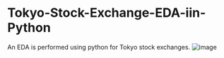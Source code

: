 # Tokyo-Stock-Exchange-EDA-iin-Python
An EDA is performed using python for Tokyo stock exchanges.
![image](https://user-images.githubusercontent.com/119998021/214760491-61f9e14a-ac0f-456e-b818-157cdc2bd482.png)
